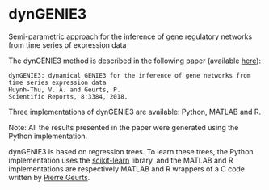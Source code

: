 # dynGENIE3
Semi-parametric approach for the inference of gene regulatory networks from time series of expression data

The dynGENIE3 method is described in the following paper (available [here](https://www.nature.com/articles/s41598-018-21715-0)):
```
dynGENIE3: dynamical GENIE3 for the inference of gene networks from time series expression data
Huynh-Thu, V. A. and Geurts, P.
Scientific Reports, 8:3384, 2018.
```

Three implementations of dynGENIE3 are available: Python, MATLAB and R.

Note: All the results presented in the paper were generated using the Python implementation.

dynGENIE3 is based on regression trees. To learn these trees, the Python implementation uses the [scikit-learn](http://scikit-learn.org/) library, and the MATLAB and R implementations are respectively MATLAB and R wrappers of a C code written by [Pierre Geurts](http://www.montefiore.ulg.ac.be/~geurts/). 
